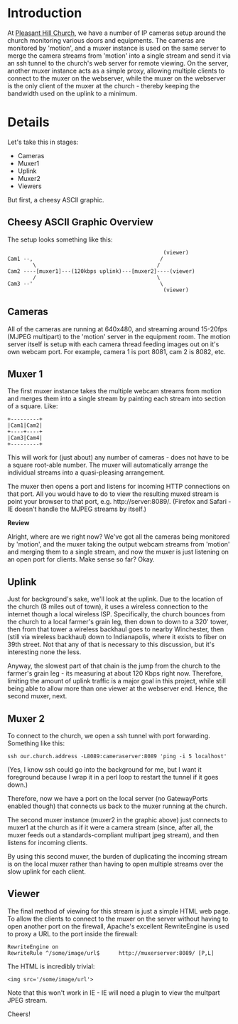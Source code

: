 # Introduction #

At [Pleasant Hill Church](http://www.mypleasanthillchurch.org), we have a number of IP cameras setup around the church monitoring various doors and equipments. The cameras are monitored by 'motion', and a muxer instance is used on the same server to merge the camera streams from 'motion' into a single stream and send it via an ssh tunnel to the church's web server for remote viewing. On the server, another muxer instance acts as a simple proxy, allowing multiple clients to connect to the muxer on the webserver, while the muxer on the webserver is the only client of the muxer at the church - thereby keeping the bandwidth used on the uplink to a minimum.

# Details #

Let's take this in stages:

  * Cameras
  * Muxer1
  * Uplink
  * Muxer2
  * Viewers

But first, a cheesy ASCII graphic.

## Cheesy ASCII Graphic Overview ##

The setup looks something like this:
```
                                                 (viewer)
Cam1 --,                                        /
        \                                      /
Cam2 ----[muxer1]---(120kbps uplink)---[muxer2]----(viewer)
        /                                      \
Cam3 --'                                        \
                                                 (viewer)
```


## Cameras ##

All of the cameras are running at 640x480, and streaming around 15-20fps (MJPEG multipart) to the 'motion' server in the equipment room. The motion server itself is setup with each camera thread feeding images out on it's own webcam port. For example, camera 1 is port 8081, cam 2 is 8082, etc.

## Muxer 1 ##

The first muxer instance takes the multiple webcam streams from motion and merges them into a single stream by painting each stream into section of a square. Like:

```
+---------+
|Cam1|Cam2|
+----+----+
|Cam3|Cam4|
+---------+
```

This will work for (just about) any number of cameras - does not have to be a square root-able number. The muxer will automatically arrange the individual streams into a quasi-pleasing arrangement.

The muxer then opens a port and listens for incoming HTTP connections on that port. All you would have to do to view the resulting muxed stream is point your browser to that port, e.g. http://server:8089/. (Firefox and Safari - IE doesn't handle the MJPEG streams by itself.)

**Review**

Alright, where are we right now? We've got all the cameras being monitored by 'motion', and the muxer taking the output webcam streams from 'motion' and merging them to a single stream, and now the muxer is just listening on an open port for clients. Make sense so far? Okay.

## Uplink ##

Just for background's sake, we'll look at the uplink. Due to the location of the church (8 miles out of town), it uses a wireless connection to the internet though a local wireless ISP. Specifically, the church bounces from the church to a local farmer's grain leg, then down to down to a 320' tower, then from that tower a wireless backhaul goes to nearby Winchester, then (still via wireless backhaul) down to Indianapolis, where it exists to fiber on 39th street. Not that any of that is necessary to this discussion, but it's interesting none the less.

Anyway, the slowest part of that chain is the jump from the church to the farmer's grain leg - its measuring at about 120 Kbps right now. Therefore, limiting the amount of uplink traffic is a major goal in this project, while still being able to allow more than one viewer at the webserver end. Hence, the second muxer, next.

## Muxer 2 ##

To connect to the church, we open a ssh tunnel with port forwarding. Something like this:

```
ssh our.church.address -L8089:cameraserver:8089 'ping -i 5 localhost'
```

(Yes, I know ssh could go into the background for me, but I want it foreground because I wrap it in a perl loop to restart the tunnel if it goes down.)

Therefore, now we have a port on the local server (no GatewayPorts enabled though) that connects us back to the muxer running at the church.

The second muxer instance (muxer2 in the graphic above) just connects to muxer1 at the church as if it were a camera stream (since, after all, the muxer feeds out a standards-compliant multipart jpeg stream), and then listens for incoming clients.

By using this second muxer, the burden of duplicating the incoming stream is on the local muxer rather than having to open multiple streams over the slow uplink for each client.

## Viewer ##

The final method of viewing for this stream is just a simple HTML web page. To allow the clients to connect to the muxer on the server without having to open another port on the firewall, Apache's excellent RewriteEngine is used to proxy a URL to the port inside the firewall:

```
RewriteEngine on
RewriteRule ^/some/image/url$      http://muxerserver:8089/ [P,L]
```

The HTML is incredibly trivial:

```
<img src='/some/image/url'>
```

Note that this won't work in IE - IE will need a plugin to view the multpart JPEG stream.

Cheers!
